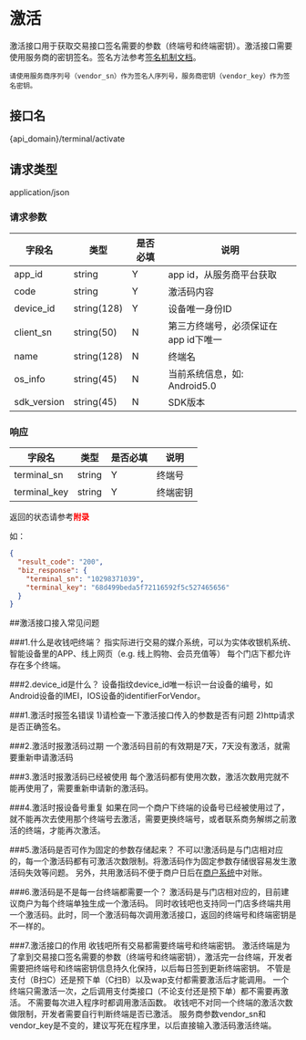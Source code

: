 # 激活
激活接口用于获取交易接口签名需要的参数（终端号和终端密钥）。激活接口需要使用服务商的密钥签名。签名方法参考[签名机制文档](https://wosai.gitbooks.io/shouqianba-doc/content/zh-cn/api/sign.html)。

	请使用服务商序列号（vendor_sn）作为签名人序列号，服务商密钥（vendor_key）作为签名密钥。
## 接口名
{api_domain}/terminal/activate
## 请求类型
application/json
### 请求参数
字段名 | 类型 | 是否必填 | 说明
------ | ----- | -----| -----
app_id | string | Y | app id，从服务商平台获取
code | string | Y | 激活码内容
device_id | string(128) | Y | 设备唯一身份ID
client_sn | string(50) | N | 第三方终端号，必须保证在app id下唯一
name | string(128) | N | 终端名
os_info | string(45) | N |当前系统信息，如: Android5.0
sdk_version | string(45) | N | SDK版本

### 响应
字段名 | 类型 | 是否必填 | 说明
------ | ----- | -----| -----
terminal_sn | string | Y | 终端号
terminal_key | string | Y | 终端密钥

返回的状态请参考<font color="red">**附录**</font>

如：

```json
{
  "result_code": "200",
  "biz_response": {
    "terminal_sn": "10298371039",
    "terminal_key": "68d499beda5f72116592f5c527465656"
  }
}
```
##激活接口接入常见问题

###1.什么是收钱吧终端？
指实际进行交易的媒介系统，可以为实体收银机系统、智能设备里的APP、线上网页（e.g. 线上购物、会员充值等）
每个门店下都允许存在多个终端。

###2.device_id是什么？
设备指纹device_id唯一标识一台设备的编号，如Android设备的IMEI，IOS设备的identifierForVendor。


###1.激活时报签名错误
    1)请检查一下激活接口传入的参数是否有问题
    2)http请求是否正确签名。
    
###2.激活时报激活码过期
    一个激活码目前的有效期是7天，7天没有激活，就需要重新申请激活码

###3.激活时报激活码已经被使用
   每个激活码都有使用次数，激活次数用完就不能再使用了，需要重新申请新的激活码。
   
###4.激活时报设备号重复
   如果在同一个商户下终端的设备号已经被使用过了，就不能再次去使用那个终端号去激活，需要更换终端号，或者联系商务解绑之前激活的终端，才能再次激活。
   
###5.激活码是否可作为固定的参数存储起来？
不可以!激活码是与门店相对应的，每一个激活码都有可激活次数限制。将激活码作为固定参数存储很容易发生激活码失效等问题。
另外，共用激活码不便于商户日后在[商户系统](#)中对账。

###6.激活码是不是每一台终端都需要一个？
激活码是与门店相对应的，目前建议商户为每个终端单独生成一个激活码。
同时收钱吧也支持同一门店多终端共用一个激活码。此时，同一个激活码每次调用激活接口，返回的终端号和终端密钥是不一样的。

###7.激活接口的作用
收钱吧所有交易都需要终端号和终端密钥。
激活终端是为了拿到交易接口签名需要的参数（终端号和终端密钥），激活完一台终端，开发者需要把终端号和终端密钥信息持久化保持，以后每日签到更新终端密钥。
不管是支付（B扫C）还是预下单（C扫B）以及wap支付都需要激活后才能调用。
        一个终端只需激活一次，之后调用支付类接口（不论支付还是预下单）都不需要再激活。
	不需要每次进入程序时都调用激活函数。
	收钱吧不对同一个终端的激活次数做限制，开发者需要自行判断终端是否已激活。
	服务商参数vendor_sn和vendor_key是不变的，建议写死在程序里，以后直接输入激活码激活终端。
   
